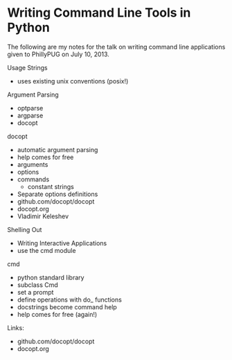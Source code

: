 Writing Command Line Tools in Python
====================================

The following are my notes for the talk on writing command line applications
given to PhillyPUG on July 10, 2013.

Usage Strings
 - uses existing unix conventions (posix!)

Argument Parsing

 - optparse
 - argparse
 - docopt

docopt
 - automatic argument parsing
 - help comes for free
 - arguments
 - options
 - commands
    - constant strings
 - Separate options definitions
 - github.com/docopt/docopt
 - docopt.org
 - Vladimir Keleshev

Shelling Out
 - Writing Interactive Applications
 - use the cmd module

cmd
 - python standard library
 - subclass Cmd
 - set a prompt
 - define operations with do_ functions
 - docstrings become command help
 - help comes for free (again!)

Links:
 - github.com/docopt/docopt
 - docopt.org
